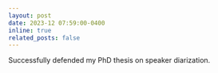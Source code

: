 ```yaml
---
layout: post
date: 2023-12 07:59:00-0400
inline: true
related_posts: false
---
```


Successfully defended my PhD thesis on speaker diarization.
